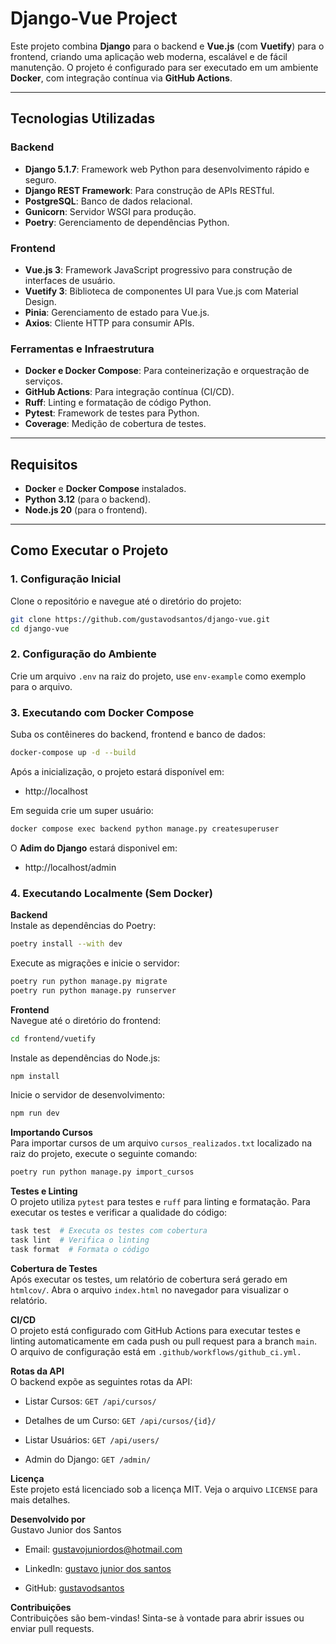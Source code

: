 # Django-Vue Project

Este projeto combina **Django** para o backend e **Vue.js** (com **Vuetify**) para o frontend, criando uma aplicação web moderna, escalável e de fácil manutenção. O projeto é configurado para ser executado em um ambiente **Docker**, com integração contínua via **GitHub Actions**.

---

## Tecnologias Utilizadas

### Backend
- **Django 5.1.7**: Framework web Python para desenvolvimento rápido e seguro.
- **Django REST Framework**: Para construção de APIs RESTful.
- **PostgreSQL**: Banco de dados relacional.
- **Gunicorn**: Servidor WSGI para produção.
- **Poetry**: Gerenciamento de dependências Python.

### Frontend
- **Vue.js 3**: Framework JavaScript progressivo para construção de interfaces de usuário.
- **Vuetify 3**: Biblioteca de componentes UI para Vue.js com Material Design.
- **Pinia**: Gerenciamento de estado para Vue.js.
- **Axios**: Cliente HTTP para consumir APIs.

### Ferramentas e Infraestrutura
- **Docker e Docker Compose**: Para conteinerização e orquestração de serviços.
- **GitHub Actions**: Para integração contínua (CI/CD).
- **Ruff**: Linting e formatação de código Python.
- **Pytest**: Framework de testes para Python.
- **Coverage**: Medição de cobertura de testes.

---

## Requisitos

- **Docker** e **Docker Compose** instalados.
- **Python 3.12** (para o backend).
- **Node.js 20** (para o frontend).

---

## Como Executar o Projeto

### 1. Configuração Inicial

Clone o repositório e navegue até o diretório do projeto:

```bash
git clone https://github.com/gustavodsantos/django-vue.git
cd django-vue
```

### 2. Configuração do Ambiente
Crie um arquivo `.env` na raiz do projeto, use `env-example` como exemplo para o arquivo.

### 3. Executando com Docker Compose
Suba os contêineres do backend, frontend e banco de dados:

```bash
docker-compose up -d --build
```

Após a inicialização, o projeto estará disponível em:

* http://localhost

Em seguida crie um super usuário:

```bash
docker compose exec backend python manage.py createsuperuser
```
O **Adim do Django** estará disponivel em:

* http://localhost/admin

    
### 4. Executando Localmente (Sem Docker)

**Backend**  
Instale as dependências do Poetry:

```bash
poetry install --with dev
```

Execute as migrações e inicie o servidor:

```bash
poetry run python manage.py migrate
poetry run python manage.py runserver
```

**Frontend**  
Navegue até o diretório do frontend:

```bash
cd frontend/vuetify
```

Instale as dependências do Node.js:

```bash
npm install
```

Inicie o servidor de desenvolvimento:
```bash
npm run dev
```

**Importando Cursos**  
Para importar cursos de um arquivo `cursos_realizados.txt` localizado na raiz do projeto, execute o seguinte comando:

```bash
poetry run python manage.py import_cursos
```

**Testes e Linting**  
O projeto utiliza `pytest` para testes e `ruff` para linting e formatação. Para executar os testes e verificar a qualidade do código:

```bash
task test  # Executa os testes com cobertura
task lint  # Verifica o linting
task format  # Formata o código
```

**Cobertura de Testes**  
Após executar os testes, um relatório de cobertura será gerado em `htmlcov/`. Abra o arquivo `index.html` no navegador para visualizar o relatório.

**CI/CD**  
O projeto está configurado com GitHub Actions para executar testes e linting automaticamente em cada push ou pull request para a branch `main`. 
O arquivo de configuração está em `.github/workflows/github_ci.yml.`

**Rotas da API**  
O backend expõe as seguintes rotas da API:

* Listar Cursos: `GET /api/cursos/`

* Detalhes de um Curso: `GET /api/cursos/{id}/`

* Listar Usuários: `GET /api/users/`

* Admin do Django: `GET /admin/`

**Licença**  
Este projeto está licenciado sob a licença MIT. Veja o arquivo `LICENSE` para mais detalhes.

**Desenvolvido por**  
Gustavo Junior dos Santos

* Email: [gustavojuniordos@hotmail.com](mailto:gustavojuniordos@hotmail.com)

* LinkedIn: [gustavo junior dos santos](https://www.linkedin.com/in/gustavo-junior-dos-santos/)

* GitHub: [gustavodsantos](https://github.com/gustavodsantos/)

**Contribuições**  
Contribuições são bem-vindas! Sinta-se à vontade para abrir issues ou enviar pull requests.
